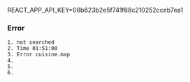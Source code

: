 REACT_APP_API_KEY=08b623b2e5f741f68c210252cceb7ea1

### Error

    1. not searched
    2. Time 01:51:00
    3. Error cuisine.map
    4.
    5.
    6.
